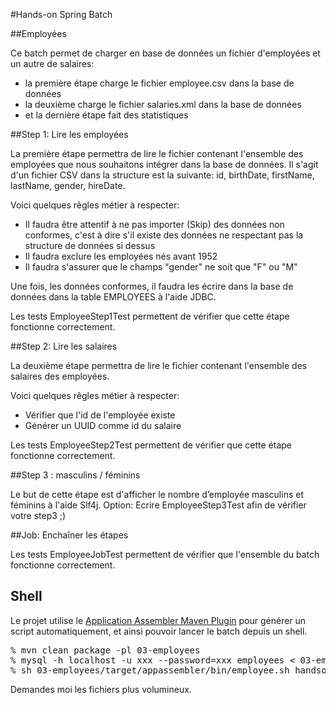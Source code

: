 #Hands-on Spring Batch

##Employées

Ce batch permet de charger en base de données un fichier d'employées et un autre de salaires:
* la première étape charge le fichier employee.csv dans la base de données
* la deuxième charge le fichier salaries.xml dans la base de données
* et la dernière étape fait des statistiques

##Step 1: Lire les employées

La première étape permettra de lire le fichier contenant l'ensemble des employées que nous souhaitons intégrer dans la base de données.
Il s'agit d'un fichier CSV dans la structure est la suivante: id, birthDate, firstName, lastName, gender, hireDate.

Voici quelques rêgles métier à respecter:
* Il faudra être attentif à ne pas importer (Skip) des données non conformes, c'est à dire s'il existe des données ne respectant pas la structure de données si dessus
* Il faudra exclure les employées nés avant 1952
* Il faudra s'assurer que le champs "gender" ne soit que "F" ou "M"

Une fois, les données conformes, il faudra les écrire dans la base de données dans la table EMPLOYEES à l'aide JDBC.

Les tests EmployeeStep1Test permettent de vérifier que cette étape fonctionne correctement.

##Step 2: Lire les salaires

La deuxième étape permettra de lire le fichier contenant l'ensemble des salaires des employées.

Voici quelques rêgles métier à respecter:
* Vérifier que l'id de l'employée existe
* Générer un UUID comme id du salaire

Les tests EmployeeStep2Test permettent de vérifier que cette étape fonctionne correctement.

##Step 3 : masculins / féminins

Le but de cette étape est d'afficher le nombre d’employée masculins et féminins à l'aide Slf4j. 
Option: Ecrire EmployeeStep3Test afin de vérifier votre step3 ;)

##Job: Enchaîner les étapes

Les tests EmployeeJobTest permettent de vérifier que l'ensemble du batch fonctionne correctement.

## Shell

Le projet utilise le [Application Assembler Maven Plugin](http://mojo.codehaus.org/appassembler/appassembler-maven-plugin/) pour générer un script automatiquement, et ainsi pouvoir lancer le batch depuis un shell.

<pre class="terminal">
% mvn clean package -pl 03-employees
% mysql -h localhost -u xxx --password=xxx employees < 03-employees/src/main/resources/employees-mysql.sql
% sh 03-employees/target/appassembler/bin/employee.sh handson/springbatch/springbatch.xml job datafileEmployees=file:///path/to/employees.csv datafileSalaries=file:///path/to/salaries.xml
</pre>

Demandes moi les fichiers plus volumineux.

